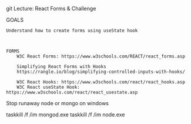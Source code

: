  
git Lecture: React Forms & Challenge

GOALS

    Understand how to create forms using useState hook



    FORMS
        W3C React Forms: https://www.w3schools.com/REACT/react_forms.asp

        Simplifying React Forms with Hooks
        https://rangle.io/blog/simplifying-controlled-inputs-with-hooks/

        W3C React Hooks: https://www.w3schools.com/react/react_hooks.asp
        W3C React useState Hook: https://www.w3schools.com/react/react_usestate.asp



Stop runaway node or mongo on windows

taskkill /f /im mongod.exe
taskkill /f /im node.exe



